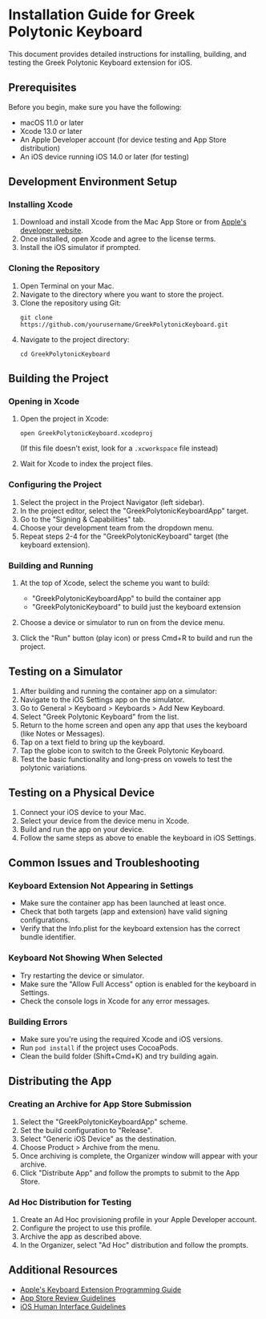 # Installation Guide for Greek Polytonic Keyboard

This document provides detailed instructions for installing, building, and testing the Greek Polytonic Keyboard extension for iOS.

## Prerequisites

Before you begin, make sure you have the following:

- macOS 11.0 or later
- Xcode 13.0 or later
- An Apple Developer account (for device testing and App Store distribution)
- An iOS device running iOS 14.0 or later (for testing)

## Development Environment Setup

### Installing Xcode

1. Download and install Xcode from the Mac App Store or from [Apple's developer website](https://developer.apple.com/xcode/).
2. Once installed, open Xcode and agree to the license terms.
3. Install the iOS simulator if prompted.

### Cloning the Repository

1. Open Terminal on your Mac.
2. Navigate to the directory where you want to store the project.
3. Clone the repository using Git:
   ```
   git clone https://github.com/yourusername/GreekPolytonicKeyboard.git
   ```
4. Navigate to the project directory:
   ```
   cd GreekPolytonicKeyboard
   ```

## Building the Project

### Opening in Xcode

1. Open the project in Xcode:
   ```
   open GreekPolytonicKeyboard.xcodeproj
   ```
   (If this file doesn't exist, look for a `.xcworkspace` file instead)

2. Wait for Xcode to index the project files.

### Configuring the Project

1. Select the project in the Project Navigator (left sidebar).
2. In the project editor, select the "GreekPolytonicKeyboardApp" target.
3. Go to the "Signing & Capabilities" tab.
4. Choose your development team from the dropdown menu.
5. Repeat steps 2-4 for the "GreekPolytonicKeyboard" target (the keyboard extension).

### Building and Running

1. At the top of Xcode, select the scheme you want to build:
   - "GreekPolytonicKeyboardApp" to build the container app
   - "GreekPolytonicKeyboard" to build just the keyboard extension

2. Choose a device or simulator to run on from the device menu.

3. Click the "Run" button (play icon) or press Cmd+R to build and run the project.

## Testing on a Simulator

1. After building and running the container app on a simulator:
2. Navigate to the iOS Settings app on the simulator.
3. Go to General > Keyboard > Keyboards > Add New Keyboard.
4. Select "Greek Polytonic Keyboard" from the list.
5. Return to the home screen and open any app that uses the keyboard (like Notes or Messages).
6. Tap on a text field to bring up the keyboard.
7. Tap the globe icon to switch to the Greek Polytonic Keyboard.
8. Test the basic functionality and long-press on vowels to test the polytonic variations.

## Testing on a Physical Device

1. Connect your iOS device to your Mac.
2. Select your device from the device menu in Xcode.
3. Build and run the app on your device.
4. Follow the same steps as above to enable the keyboard in iOS Settings.

## Common Issues and Troubleshooting

### Keyboard Extension Not Appearing in Settings

- Make sure the container app has been launched at least once.
- Check that both targets (app and extension) have valid signing configurations.
- Verify that the Info.plist for the keyboard extension has the correct bundle identifier.

### Keyboard Not Showing When Selected

- Try restarting the device or simulator.
- Make sure the "Allow Full Access" option is enabled for the keyboard in Settings.
- Check the console logs in Xcode for any error messages.

### Building Errors

- Make sure you're using the required Xcode and iOS versions.
- Run `pod install` if the project uses CocoaPods.
- Clean the build folder (Shift+Cmd+K) and try building again.

## Distributing the App

### Creating an Archive for App Store Submission

1. Select the "GreekPolytonicKeyboardApp" scheme.
2. Set the build configuration to "Release".
3. Select "Generic iOS Device" as the destination.
4. Choose Product > Archive from the menu.
5. Once archiving is complete, the Organizer window will appear with your archive.
6. Click "Distribute App" and follow the prompts to submit to the App Store.

### Ad Hoc Distribution for Testing

1. Create an Ad Hoc provisioning profile in your Apple Developer account.
2. Configure the project to use this profile.
3. Archive the app as described above.
4. In the Organizer, select "Ad Hoc" distribution and follow the prompts.

## Additional Resources

- [Apple's Keyboard Extension Programming Guide](https://developer.apple.com/library/archive/documentation/General/Conceptual/ExtensibilityPG/CustomKeyboard.html)
- [App Store Review Guidelines](https://developer.apple.com/app-store/review/guidelines/)
- [iOS Human Interface Guidelines](https://developer.apple.com/design/human-interface-guidelines/ios/overview/themes/)